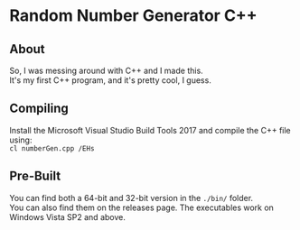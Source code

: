 # Random Number Generator C++
## About
So, I was messing around with C++ and I made this.\
It's my first C++ program, and it's pretty cool, I guess.
## Compiling
Install the Microsoft Visual Studio Build Tools 2017 and compile the C++ file using:\
`cl numberGen.cpp /EHs`
## Pre-Built
You can find both a 64-bit and 32-bit version in the `./bin/` folder.\
You can also find them on the releases page.
The executables work on Windows Vista SP2 and above.
